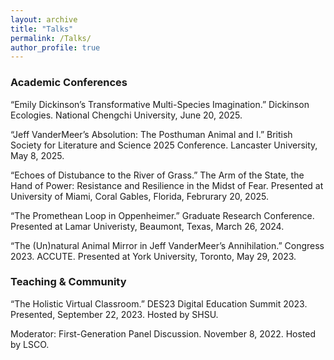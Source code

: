 ```yaml
---
layout: archive
title: "Talks"
permalink: /Talks/
author_profile: true
---
```


### Academic Conferences

“Emily Dickinson’s Transformative Multi-Species Imagination.” Dickinson Ecologies. National Chengchi University, June 20, 2025. 

“Jeff VanderMeer’s Absolution: The Posthuman Animal and I.” British Society for Literature and Science 2025 Conference. Lancaster University, May 8, 2025.

“Echoes of Distubance to the River of Grass.” The Arm of the State, the Hand of Power: Resistance and Resilience in the Midst of Fear. Presented at University of Miami, Coral Gables, Florida, Februrary 20, 2025.
 
“The Promethean Loop in Oppenheimer.” Graduate Research Conference. Presented at Lamar Univeristy, Beaumont, Texas, March 26, 2024. 

“The (Un)natural Animal Mirror in Jeff VanderMeer’s Annihilation.” Congress 2023. ACCUTE. Presented at York University, Toronto, May 29, 2023.

### Teaching & Community

“The Holistic Virtual Classroom.” DES23 Digital Education Summit 2023. Presented, September 22, 2023. Hosted by SHSU.

Moderator: First-Generation Panel Discussion. November 8, 2022. Hosted by LSCO.

